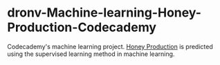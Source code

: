 # dronv-Machine-learning-Honey-Production-Codecademy
Codecademy's machine learning project. [Honey Production](https://www.codecademy.com/courses/machine-learning/projects/honey-production) is predicted using the supervised learning method in machine learning.
